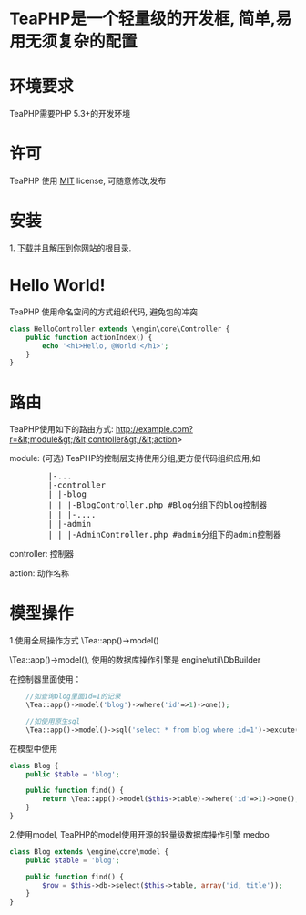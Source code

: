 TeaPHP是一个轻量级的开发框, 简单,易用无须复杂的配置
======
# 环境要求
TeaPHP需要PHP 5.3+的开发环境

# 许可 

TeaPHP 使用 [MIT](http://flightphp.com/license) license, 可随意修改,发布

# 安装
1\. [下载](https://github.com/faceinwall/TeaPHP/archive/master.zip)并且解压到你网站的根目录.

# Hello World!
TeaPHP 使用命名空间的方式组织代码, 避免包的冲突

```php
class HelloController extends \engin\core\Controller {
	public function actionIndex() {
		echo '<h1>Hello, @World!</h1>';
	}
}
```

# 路由
TeaPHP使用如下的路由方式: http://example.com?r=&lt;module&gt;/&lt;controller&gt;/&lt;action&gt;

module: (可选) TeaPHP的控制层支持使用分组,更方便代码组织应用,如
<pre>
		|-...
		|-controller
		| |-blog
		| | |-BlogController.php #Blog分组下的blog控制器
		| | |-....
		| |-admin
		| | |-AdminController.php #admin分组下的admin控制器
</pre>
controller: 控制器

action: 动作名称


# 模型操作

1\.使用全局操作方式 \Tea::app()->model()

\Tea::app()->model(), 使用的数据库操作引擎是 engine\util\DbBuilder

在控制器里面使用：

```php
	//如查询blog里面id=1的记录
	\Tea::app()->model('blog')->where('id'=>1)->one();

	//如使用原生sql
	\Tea::app()->model()->sql('select * from blog where id=1')->excute();
```	

在模型中使用

```php
class Blog {
	public $table = 'blog';

	public function find() {
		return \Tea::app()->model($this->table)->where('id'=>1)->one();
	}
}
```


2\.使用model, TeaPHP的model使用开源的轻量级数据库操作引擎 medoo

```php
class Blog extends \engine\core\model {
	public $table = 'blog';	

	public function find() {
		$row = $this->db->select($this->table, array('id, title'));
	}	
}
```